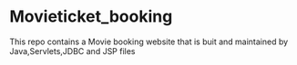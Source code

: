 # Movieticket_booking
This repo contains a Movie booking website that is buit and maintained by Java,Servlets,JDBC and JSP files
